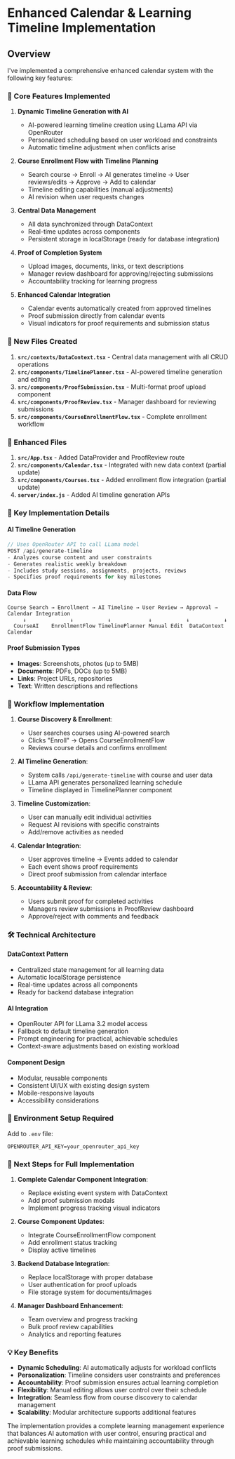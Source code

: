 # Enhanced Calendar & Learning Timeline Implementation

## Overview

I've implemented a comprehensive enhanced calendar system with the following key features:

### 🎯 Core Features Implemented

1. **Dynamic Timeline Generation with AI**
   - AI-powered learning timeline creation using LLama API via OpenRouter
   - Personalized scheduling based on user workload and constraints
   - Automatic timeline adjustment when conflicts arise

2. **Course Enrollment Flow with Timeline Planning**
   - Search course → Enroll → AI generates timeline → User reviews/edits → Approve → Add to calendar
   - Timeline editing capabilities (manual adjustments)
   - AI revision when user requests changes

3. **Central Data Management**
   - All data synchronized through DataContext
   - Real-time updates across components
   - Persistent storage in localStorage (ready for database integration)

4. **Proof of Completion System**
   - Upload images, documents, links, or text descriptions
   - Manager review dashboard for approving/rejecting submissions
   - Accountability tracking for learning progress

5. **Enhanced Calendar Integration**
   - Calendar events automatically created from approved timelines
   - Proof submission directly from calendar events
   - Visual indicators for proof requirements and submission status

### 📁 New Files Created

1. **`src/contexts/DataContext.tsx`** - Central data management with all CRUD operations
2. **`src/components/TimelinePlanner.tsx`** - AI-powered timeline generation and editing
3. **`src/components/ProofSubmission.tsx`** - Multi-format proof upload component
4. **`src/components/ProofReview.tsx`** - Manager dashboard for reviewing submissions
5. **`src/components/CourseEnrollmentFlow.tsx`** - Complete enrollment workflow

### 🔧 Enhanced Files

1. **`src/App.tsx`** - Added DataProvider and ProofReview route
2. **`src/components/Calendar.tsx`** - Integrated with new data context (partial update)
3. **`src/components/Courses.tsx`** - Added enrollment flow integration (partial update)
4. **`server/index.js`** - Added AI timeline generation APIs

### 🚀 Key Implementation Details

#### AI Timeline Generation
```javascript
// Uses OpenRouter API to call LLama model
POST /api/generate-timeline
- Analyzes course content and user constraints
- Generates realistic weekly breakdown
- Includes study sessions, assignments, projects, reviews
- Specifies proof requirements for key milestones
```

#### Data Flow
```
Course Search → Enrollment → AI Timeline → User Review → Approval → Calendar Integration
     ↓              ↓           ↓            ↓           ↓           ↓
  CourseAI    EnrollmentFlow TimelinePlanner Manual Edit  DataContext  Calendar
```

#### Proof Submission Types
- **Images**: Screenshots, photos (up to 5MB)
- **Documents**: PDFs, DOCs (up to 5MB)  
- **Links**: Project URLs, repositories
- **Text**: Written descriptions and reflections

### 🔄 Workflow Implementation

1. **Course Discovery & Enrollment**:
   - User searches courses using AI-powered search
   - Clicks "Enroll" → Opens CourseEnrollmentFlow
   - Reviews course details and confirms enrollment

2. **AI Timeline Generation**:
   - System calls `/api/generate-timeline` with course and user data
   - LLama API generates personalized learning schedule
   - Timeline displayed in TimelinePlanner component

3. **Timeline Customization**:
   - User can manually edit individual activities
   - Request AI revisions with specific constraints
   - Add/remove activities as needed

4. **Calendar Integration**:
   - User approves timeline → Events added to calendar
   - Each event shows proof requirements
   - Direct proof submission from calendar interface

5. **Accountability & Review**:
   - Users submit proof for completed activities
   - Managers review submissions in ProofReview dashboard
   - Approve/reject with comments and feedback

### 🛠 Technical Architecture

#### DataContext Pattern
- Centralized state management for all learning data
- Automatic localStorage persistence
- Real-time updates across all components
- Ready for backend database integration

#### AI Integration
- OpenRouter API for LLama 3.2 model access
- Fallback to default timeline generation
- Prompt engineering for practical, achievable schedules
- Context-aware adjustments based on existing workload

#### Component Design
- Modular, reusable components
- Consistent UI/UX with existing design system
- Mobile-responsive layouts
- Accessibility considerations

### 🔑 Environment Setup Required

Add to `.env` file:
```
OPENROUTER_API_KEY=your_openrouter_api_key
```

### 🚧 Next Steps for Full Implementation

1. **Complete Calendar Component Integration**:
   - Replace existing event system with DataContext
   - Add proof submission modals
   - Implement progress tracking visual indicators

2. **Course Component Updates**:
   - Integrate CourseEnrollmentFlow component
   - Add enrollment status tracking
   - Display active timelines

3. **Backend Database Integration**:
   - Replace localStorage with proper database
   - User authentication for proof uploads
   - File storage system for documents/images

4. **Manager Dashboard Enhancement**:
   - Team overview and progress tracking
   - Bulk proof review capabilities
   - Analytics and reporting features

### 💡 Key Benefits

- **Dynamic Scheduling**: AI automatically adjusts for workload conflicts
- **Personalization**: Timeline considers user constraints and preferences  
- **Accountability**: Proof submission ensures actual learning completion
- **Flexibility**: Manual editing allows user control over their schedule
- **Integration**: Seamless flow from course discovery to calendar management
- **Scalability**: Modular architecture supports additional features

The implementation provides a complete learning management experience that balances AI automation with user control, ensuring practical and achievable learning schedules while maintaining accountability through proof submissions.